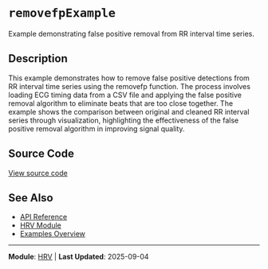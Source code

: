 # `removefpExample`

Example demonstrating false positive removal from RR interval time series.

## Description

This example demonstrates how to remove false positive detections from RR interval time series using the removefp function. The process involves loading ECG timing data from a CSV file and applying the false positive removal algorithm to eliminate beats that are too close together. The example shows the comparison between original and cleaned RR interval series through visualization, highlighting the effectiveness of the false positive removal algorithm in improving signal quality.

## Source Code

[View source code](https://github.com/BSICoS/biosigmat/tree/main/examples/hrv/removefpExample.m)

## See Also

- [API Reference](../index.md)
- [HRV Module](../api/hrv/index.md)
- [Examples Overview](index.md)

---

**Module**: [HRV](../api/hrv/index.md) | **Last Updated**: 2025-09-04
